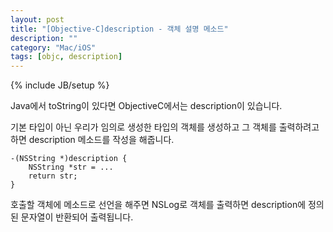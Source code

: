 ```yaml
---
layout: post
title: "[Objective-C]description - 객체 설명 메소드"
description: ""
category: "Mac/iOS"
tags: [objc, description]
---
```

{% include JB/setup %}

Java에서 toString이 있다면 ObjectiveC에서는 description이 있습니다.

기본 타입이 아닌 우리가 임의로 생성한 타입의 객체를 생성하고 그 객체를 출력하려고 하면 description 메소드를 작성을 해줍니다.

	-(NSString *)description {
		NSString *str = ...
		return str;
	}

호출할 객체에 메소드로 선언을 해주면 NSLog로 객체를 출력하면 description에 정의된 문자열이 반환되어 출력됩니다.	